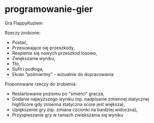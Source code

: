 # programowanie-gier

Gra FlappyKuziem

Rzeczy zrobione:
- Postać,
- Przesuwające się przeszkody,
- Respienie się nowych przeszkód losowo,
- Zwiększanie wyniku,
- Tło,
- Sufit i podłoga,
- Ekran "pośmiertny" - wizualnie do dopracowania

Proponowane rzeczy do zrobienia:
- Restartowanie poziomu po "śmierci" gracza,
- Dodanie najwyższego wyniku (np. nadpisanie zmiennej statycznej highScore gdy zmienna statyczna score jest większa),
- Upiększenie gry (np. zmiana czcionki na bardziej widoczna),
- Przyspieszanie gry w ramach zwiekszania się wyniku
